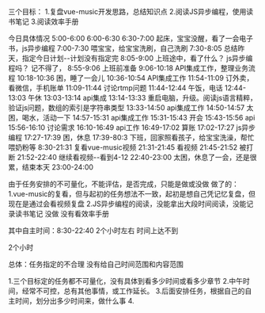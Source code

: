 三个目标：
1.复盘vue-music开发思路，总结知识点
2.阅读JS异步编程，使用读书笔记
3.阅读效率手册

今日具体情况
5:00-6:00
6:00-6:30
6:30-7:00 起床，宝宝没醒，看了一会电子书，js异步编程
7:00-7:30 喂宝宝，给宝宝洗刷，自己洗刷
7:30-8:05 总结昨天，指定今日计划--计划没有指定完
8:05-9:00 上班途中，看了什么？ js异步编程吗？ 记不得了，
8:55-9:06 上班前准备
9:06-10:18 API集成工作，整理业务流程
10:18-10:36 困，睡了一会儿
10:36-10:54 API集成工作
11:54-11:09 订外卖，看微信，手机账单
11:09-11:44 讨论rtmp问题
11:44-12:44 午饭，电话
12:44-13:03 午休
13:03-13:14 api集成
13:14-13:33 重启电脑，升级。阅读js语言精粹，验证js问题，数组的索引是字符串类型
13:33-14:50 api集成工作
14:50-14:57 太困，喝水，活动一下
14:57-15:31 api集成工作
15:31-15:43 开会
15:43-15:56 api 
15:56-16:10 讨论需求
16:10-16:49 api工作
16:49-17:02 算账
17:02-17:27 js异步编程
17:27-17:39 困，休息
17:39-80:3 下班，回家照看孩子，给宝宝洗澡，帮忙喂奶粉等
8:30-21:31 复看vue-music视频
21:31-21:45 看视频 
21:45-21:52 被打断
21:52-22:40 继续看视频--看到4-12
22:40-23:00 太困，休息了一会，还是很累，结束本天
23:00-24:00

由于任务安排的不可量化，不能评估，是否完成，只能是做或没做
做了的：
1.vue-music的复看，但与起初的任务想法不一致，起初是想自己凭记忆复盘，但现在是通过会看视频复盘
2.JS异步编程的阅读，没能拿出大段时间阅读，没能记录读书笔记
没做
没有看效率手册

其中自主时间：8:30-22:40 2个小时左右
时间上达不到

2个小时


总体：任务指定的不合理
	 没有给自己时间范围和内容范围

1.三个目标定的任务都不可量化，没有具体到看多少时间或看多少章节
2.中午时间，经常不可控，总有其他事情，或工作延长。
3.后面安排任务，根据自己的自主时间，划分出多少时间来，做什么事
4.



















